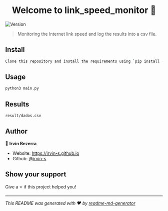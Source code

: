 <h1 align="center">Welcome to link_speed_monitor 👋</h1>
<p>
  <img alt="Version" src="https://img.shields.io/badge/version-1.0.0-blue.svg?cacheSeconds=2592000" />
</p>

> Monitoring the Internet link speed and log the results into a csv file.

## Install

```sh
Clone this repository and install the requirements using `pip install -r requirements.txt`
```

## Usage

```sh
python3 main.py
```

## Results

```sh
result/dados.csv
```

## Author

👤 **Irvin Bezerra**

* Website: https://irvin-s.github.io
* Github: [@irvin-s](https://github.com/irvin-s)

## Show your support

Give a ⭐️ if this project helped you!

***
_This README was generated with ❤️ by [readme-md-generator](https://github.com/kefranabg/readme-md-generator)_